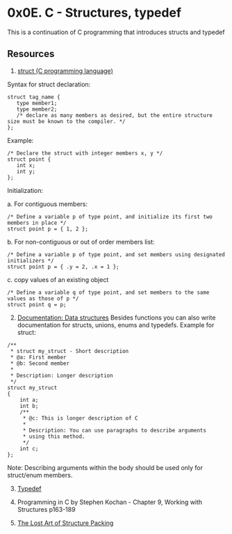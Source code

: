 # 0x0E. C - Structures, typedef

This is a continuation of C programming that introduces structs and typedef

## Resources

1. [struct (C programming language)](https://en.wikipedia.org/wiki/Struct_(C_programming_language))

Syntax for struct declaration: 
```
struct tag_name {
   type member1;
   type member2;
   /* declare as many members as desired, but the entire structure size must be known to the compiler. */
};
```
Example:
```
/* Declare the struct with integer members x, y */
struct point {
   int x;
   int y;
};
```
Initialization:

a. For contiguous members:
```
/* Define a variable p of type point, and initialize its first two members in place */
struct point p = { 1, 2 };
```
b. For non-contiguous or out of order members list:
```
/* Define a variable p of type point, and set members using designated initializers */
struct point p = { .y = 2, .x = 1 };
```
c. copy values of an existing object
```
/* Define a variable q of type point, and set members to the same values as those of p */
struct point q = p;
```

2. [Documentation: Data structures](https://github.com/alx-tools/Betty/wiki/Documentation:-Data-structures)
Besides functions you can also write documentation for structs, unions, enums and typedefs. Example for struct:

```
/**
 * struct my_struct - Short description
 * @a: First member
 * @b: Second member
 *
 * Description: Longer description
 */
struct my_struct
{
	int a;
	int b;
	/**
	 * @c: This is longer description of C
	 *
	 * Description: You can use paragraphs to describe arguments
	 * using this method.
	 */
	int c;
};
```
Note: Describing arguments within the body should be used only for struct/enum members.

 3. [Typedef](https://publications.gbdirect.co.uk//c_book/chapter8/typedef.html)
    
 4. Programming in C by Stephen Kochan - Chapter 9, Working with Structures p163-189
 5. [The Lost Art of Structure Packing](http://www.catb.org/esr/structure-packing/)


